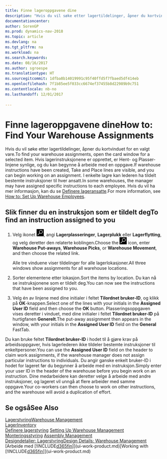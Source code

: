 ```yaml
---
title: Finne lageroppgavene dine
description: "Hvis du vil søke etter lagertildelinger, åpner du kortvinduet for en valgt vare. Hvis lagerinstruksjonene er opprettet, er Hent- og Plasser-linjene synlige, og du kan begynne å arbeide med en oppgave. I enkelte lagre kan lederen ha tildelt bestemte instruksjoner til hver ansatt."
documentationcenter: 
author: SorenGP
ms.prod: dynamics-nav-2018
ms.topic: article
ms.devlang: na
ms.tgt_pltfrm: na
ms.workload: na
ms.search.keywords: 
ms.date: 08/16/2017
ms.author: sgroespe
ms.translationtype: HT
ms.sourcegitcommit: 1dfba8b14019991c95f40ffd5f7fbaed5df414eb
ms.openlocfilehash: 7f1b85ee5f033cc6674ef37455b8d22989b9c751
ms.contentlocale: nb-no
ms.lasthandoff: 12/01/2017

---
```

# <a name="how-to-find-your-warehouse-assignments"></a><span data-ttu-id="fd516-105">Finne lageroppgavene dine</span><span class="sxs-lookup"><span data-stu-id="fd516-105">How to: Find Your Warehouse Assignments</span></span>
<span data-ttu-id="fd516-106">Hvis du vil søke etter lagertildelinger, åpner du kortvinduet for en valgt vare.</span><span class="sxs-lookup"><span data-stu-id="fd516-106">To find your warehouse assignments, open the card window for a selected item.</span></span> <span data-ttu-id="fd516-107">Hvis lagerinstruksjonene er opprettet, er Hent- og Plasser-linjene synlige, og du kan begynne å arbeide med en oppgave.</span><span class="sxs-lookup"><span data-stu-id="fd516-107">If warehouse instructions have been created, Take and Place lines are visible, and you can begin working on an assignment.</span></span> <span data-ttu-id="fd516-108">I enkelte lagre kan lederen ha tildelt bestemte instruksjoner til hver ansatt.</span><span class="sxs-lookup"><span data-stu-id="fd516-108">In some warehouses, the manager may have assigned specific instructions to each employee.</span></span> <span data-ttu-id="fd516-109">Hvis du vil ha mer informasjon, kan du se [Definere lageransatte](warehouse-how-to-set-up-warehouse-employees.md).</span><span class="sxs-lookup"><span data-stu-id="fd516-109">For more information, see [How to: Set Up Warehouse Employees](warehouse-how-to-set-up-warehouse-employees.md).</span></span>

## <a name="to-find-an-instruction-assigned-to-you"></a><span data-ttu-id="fd516-110">Slik finner du en instruksjon som er tildelt deg</span><span class="sxs-lookup"><span data-stu-id="fd516-110">To find an instruction assigned to you</span></span>  
1.  <span data-ttu-id="fd516-111">Velg ikonet ![Søk etter side eller rapport](media/ui-search/search_small.png "Søk etter side eller rapport"), angi **Lagerplasseringer**, **Lagerplukk** eller **Lagerflytting**, og velg deretter den relaterte koblingen.</span><span class="sxs-lookup"><span data-stu-id="fd516-111">Choose the ![Search for Page or Report](media/ui-search/search_small.png "Search for Page or Report icon") icon, enter **Warehouse Put-aways**, **Warehouse Picks**, or **Warehouse Movement**, and then choose the related link.</span></span>

    <span data-ttu-id="fd516-112">Alle tre vinduene viser tildelinger for alle lagerlokasjoner.</span><span class="sxs-lookup"><span data-stu-id="fd516-112">All three windows show assignments for all warehouse locations.</span></span>  

2. <span data-ttu-id="fd516-113">Sorter elementene etter lokasjon.</span><span class="sxs-lookup"><span data-stu-id="fd516-113">Sort the items by location.</span></span> <span data-ttu-id="fd516-114">Du kan nå se instruksjonene som er tildelt deg.</span><span class="sxs-lookup"><span data-stu-id="fd516-114">You can now see the instructions that have been assigned to you.</span></span>  
3. <span data-ttu-id="fd516-115">Velg én av linjene med dine initialer i feltet **Tilordnet bruker-ID**, og klikk på **OK**-knappen.</span><span class="sxs-lookup"><span data-stu-id="fd516-115">Select one of the lines with your initials in the **Assigned User ID** field and then choose the **OK** button.</span></span> <span data-ttu-id="fd516-116">Plasseringsoppgaven vises deretter i vinduet, med dine initialer i feltet **Tilordnet bruker-ID** på hurtigfanen **Generelt**.</span><span class="sxs-lookup"><span data-stu-id="fd516-116">The put-away assignment then appears in the window, with your initials in the **Assigned User ID** field on the **General** FastTab.</span></span>  

<span data-ttu-id="fd516-117">Du kan bruke feltet **Tilordnet bruker-ID** i hodet til å gjøre krav på arbeidsoppgaver, hvis lagerlederen ikke tildeler bestemte instruksjoner til enkeltpersoner.</span><span class="sxs-lookup"><span data-stu-id="fd516-117">You can use the **Assigned User ID** field on the header to claim work assignments, if the warehouse manager does not assign particular instructions to individuals.</span></span> <span data-ttu-id="fd516-118">Du angir ganske enkelt bruker-ID i hodet for lageret før du begynner å arbeide med en instruksjon.</span><span class="sxs-lookup"><span data-stu-id="fd516-118">Simply enter your user ID in the header of the warehouse before you begin work on an instruction.</span></span> <span data-ttu-id="fd516-119">Dine medarbeidere kan deretter velge å arbeide med andre instruksjoner, og lageret vil unngå at flere arbeider med samme oppgave.</span><span class="sxs-lookup"><span data-stu-id="fd516-119">Your co-workers can then choose to work on other instructions, and the warehouse will avoid a duplication of effort.</span></span>  

## <a name="see-also"></a><span data-ttu-id="fd516-120">Se også</span><span class="sxs-lookup"><span data-stu-id="fd516-120">See Also</span></span>  
[<span data-ttu-id="fd516-121">Lagerstyring</span><span class="sxs-lookup"><span data-stu-id="fd516-121">Warehouse Management</span></span>](warehouse-manage-warehouse.md)  
[<span data-ttu-id="fd516-122">Lager</span><span class="sxs-lookup"><span data-stu-id="fd516-122">Inventory</span></span>](inventory-manage-inventory.md)  
<span data-ttu-id="fd516-123">[Definere lagerstyring](warehouse-setup-warehouse.md)   </span><span class="sxs-lookup"><span data-stu-id="fd516-123">[Setting Up Warehouse Management](warehouse-setup-warehouse.md)   </span></span>  
<span data-ttu-id="fd516-124">[Monteringsstyring](assembly-assemble-items.md)  </span><span class="sxs-lookup"><span data-stu-id="fd516-124">[Assembly Management](assembly-assemble-items.md)  </span></span>  
[<span data-ttu-id="fd516-125">Designdetaljer: Lagerstyring</span><span class="sxs-lookup"><span data-stu-id="fd516-125">Design Details: Warehouse Management</span></span>](design-details-warehouse-management.md)  
<span data-ttu-id="fd516-126">[Arbeide med [!INCLUDE[d365fin](includes/d365fin_md.md)]](ui-work-product.md)</span><span class="sxs-lookup"><span data-stu-id="fd516-126">[Working with [!INCLUDE[d365fin](includes/d365fin_md.md)]](ui-work-product.md)</span></span> 


